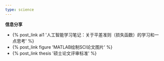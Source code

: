 ```yaml
---
type: science
---
```


**信息分享**
- {% post_link ai1 '人工智能学习笔记：关于平差准则（损失函数）的学习和一点思考' %}
- {% post_link figure 'MATLAB绘制SCI论文图片' %}
- {% post_link thesis '硕士论文评审标准' %}
<!-- - {% post_link academic_information '网络资源' %} -->



